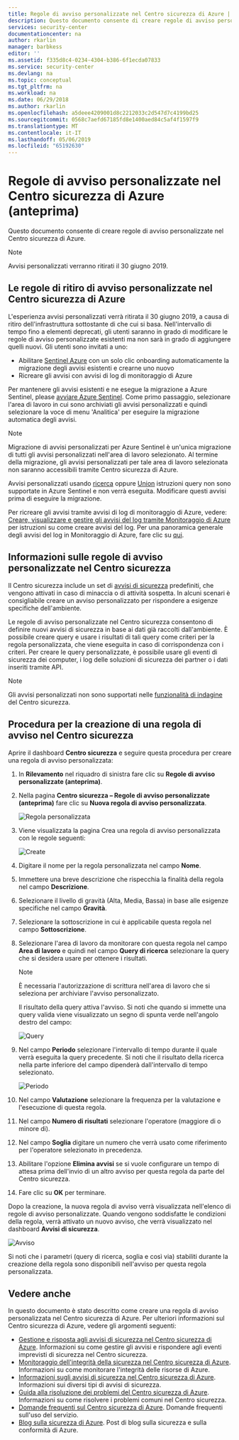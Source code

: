 ```yaml
---
title: Regole di avviso personalizzate nel Centro sicurezza di Azure | Microsoft Docs
description: Questo documento consente di creare regole di avviso personalizzate nel Centro sicurezza di Azure.
services: security-center
documentationcenter: na
author: rkarlin
manager: barbkess
editor: ''
ms.assetid: f335d8c4-0234-4304-b386-6f1ecda07833
ms.service: security-center
ms.devlang: na
ms.topic: conceptual
ms.tgt_pltfrm: na
ms.workload: na
ms.date: 06/29/2018
ms.author: rkarlin
ms.openlocfilehash: a5deee4209001d8c2212033c2d547d7c4199bd25
ms.sourcegitcommit: 0568c7aefd67185fd8e1400aed84c5af4f1597f9
ms.translationtype: MT
ms.contentlocale: it-IT
ms.lasthandoff: 05/06/2019
ms.locfileid: "65192630"
---
```

# <a name="custom-alert-rules-in-azure-security-center-preview"></a>Regole di avviso personalizzate nel Centro sicurezza di Azure (anteprima)
Questo documento consente di creare regole di avviso personalizzate nel Centro sicurezza di Azure.

> [!NOTE]
> Avvisi personalizzati verranno ritirati il 30 giugno 2019.

## <a name="retirement-of-custom-alert-rules-in-azure-security-center"></a>Le regole di ritiro di avviso personalizzate nel Centro sicurezza di Azure

L'esperienza avvisi personalizzati verrà ritirata il 30 giugno 2019, a causa di ritiro dell'infrastruttura sottostante di che cui si basa. Nell'intervallo di tempo fino a elementi deprecati, gli utenti saranno in grado di modificare le regole di avviso personalizzate esistenti ma non sarà in grado di aggiungere quelli nuovi.
Gli utenti sono invitati a uno:
- Abilitare [Sentinel Azure](https://azure.microsoft.com/services/azure-sentinel/) con un solo clic onboarding automaticamente la migrazione degli avvisi esistenti e crearne uno nuovo
- Ricreare gli avvisi con avvisi di log di monitoraggio di Azure
                                     
Per mantenere gli avvisi esistenti e ne esegue la migrazione a Azure Sentinel, please [avviare Azure Sentinel](https://portal.azure.com/#create/Microsoft.ASI/preview). Come primo passaggio, selezionare l'area di lavoro in cui sono archiviati gli avvisi personalizzati e quindi selezionare la voce di menu 'Analitica' per eseguire la migrazione automatica degli avvisi.

> [!NOTE]
> Migrazione di avvisi personalizzati per Azure Sentinel è un'unica migrazione di tutti gli avvisi personalizzati nell'area di lavoro selezionato. Al termine della migrazione, gli avvisi personalizzati per tale area di lavoro selezionata non saranno accessibili tramite Centro sicurezza di Azure.
>
> Avvisi personalizzati usando [ricerca](https://docs.microsoft.com/azure/azure-monitor/log-query/search-queries) oppure [Union](https://docs-analytics-eus.azurewebsites.net/queryLanguage/query_language_unionoperator.html) istruzioni query non sono supportate in Azure Sentinel e non verrà eseguita. Modificare questi avvisi prima di eseguire la migrazione.

Per ricreare gli avvisi tramite avvisi di log di monitoraggio di Azure, vedere: [Creare, visualizzare e gestire gli avvisi del log tramite Monitoraggio di Azure](https://docs.microsoft.com/azure/azure-monitor/platform/alerts-log) per istruzioni su come creare avvisi del log. Per una panoramica generale degli avvisi del log in Monitoraggio di Azure, fare clic su [qui](https://docs.microsoft.com/azure/azure-monitor/platform/alerts-unified-log).

## <a name="what-are-custom-alert-rules-in-security-center"></a>Informazioni sulle regole di avviso personalizzate nel Centro sicurezza

Il Centro sicurezza include un set di [avvisi di sicurezza](https://docs.microsoft.com/azure/security-center/security-center-managing-and-responding-alerts) predefiniti, che vengono attivati in caso di minaccia o di attività sospetta. In alcuni scenari è consigliabile creare un avviso personalizzato per rispondere a esigenze specifiche dell'ambiente.

Le regole di avviso personalizzate nel Centro sicurezza consentono di definire nuovi avvisi di sicurezza in base ai dati già raccolti dall'ambiente. È possibile creare query e usare i risultati di tali query come criteri per la regola personalizzata, che viene eseguita in caso di corrispondenza con i criteri. Per creare le query personalizzate, è possibile usare gli eventi di sicurezza dei computer, i log delle soluzioni di sicurezza dei partner o i dati inseriti tramite API.

> [!NOTE]
> Gli avvisi personalizzati non sono supportati nelle [funzionalità di indagine](security-center-investigation.md) del Centro sicurezza.
>
>

## <a name="how-to-create-a-custom-alert-rule-in-security-center"></a>Procedura per la creazione di una regola di avviso nel Centro sicurezza

Aprire il dashboard **Centro sicurezza** e seguire questa procedura per creare una regola di avviso personalizzata:

1.  In **Rilevamento** nel riquadro di sinistra fare clic su **Regole di avviso personalizzate (anteprima)**.
2.  Nella pagina **Centro sicurezza – Regole di avviso personalizzate (anteprima)** fare clic su **Nuova regola di avviso personalizzata**.

    ![Regola personalizzata](./media/security-center-custom-alert/security-center-custom-alert-fig1.png)

3.  Viene visualizzata la pagina Crea una regola di avviso personalizzata con le regole seguenti:

    ![Create](./media/security-center-custom-alert/security-center-custom-alert-fig2.png)

4.  Digitare il nome per la regola personalizzata nel campo **Nome**.
5.  Immettere una breve descrizione che rispecchia la finalità della regola nel campo **Descrizione**.
6.  Selezionare il livello di gravità (Alta, Media, Bassa) in base alle esigenze specifiche nel campo **Gravità**.
7.  Selezionare la sottoscrizione in cui è applicabile questa regola nel campo **Sottoscrizione**.
8.  Selezionare l'area di lavoro da monitorare con questa regola nel campo **Area di lavoro** e quindi nel campo **Query di ricerca** selezionare la query che si desidera usare per ottenere i risultati.

    > [!NOTE]
    > È necessaria l'autorizzazione di scrittura nell'area di lavoro che si seleziona per archiviare l'avviso personalizzato.
    >
    >

    Il risultato della query attiva l'avviso. Si noti che quando si immette una query valida viene visualizzato un segno di spunta verde nell'angolo destro del campo:

    ![Query](./media/security-center-custom-alert/security-center-custom-alert-fig3.png)

10. Nel campo **Periodo** selezionare l'intervallo di tempo durante il quale verrà eseguita la query precedente. Si noti che il risultato della ricerca nella parte inferiore del campo dipenderà dall'intervallo di tempo selezionato.

    ![Periodo](./media/security-center-custom-alert/security-center-custom-alert-fig4.png)

11. Nel campo **Valutazione** selezionare la frequenza per la valutazione e l'esecuzione di questa regola.
12. Nel campo **Numero di risultati** selezionare l'operatore (maggiore di o minore di).
13. Nel campo **Soglia** digitare un numero che verrà usato come riferimento per l'operatore selezionato in precedenza.
14. Abilitare l'opzione **Elimina avvisi** se si vuole configurare un tempo di attesa prima dell'invio di un altro avviso per questa regola da parte del Centro sicurezza.
15. Fare clic su **OK** per terminare.

Dopo la creazione, la nuova regola di avviso verrà visualizzata nell'elenco di regole di avviso personalizzate. Quando vengono soddisfatte le condizioni della regola, verrà attivato un nuovo avviso, che verrà visualizzato nel dashboard **Avvisi di sicurezza**.

![Avviso](./media/security-center-custom-alert/security-center-custom-alert-fig5.png)

Si noti che i parametri (query di ricerca, soglia e così via) stabiliti durante la creazione della regola sono disponibili nell'avviso per questa regola personalizzata.

## <a name="see-also"></a>Vedere anche 
In questo documento è stato descritto come creare una regola di avviso personalizzata nel Centro sicurezza di Azure. Per ulteriori informazioni sul Centro sicurezza di Azure, vedere gli argomenti seguenti:

* [Gestione e risposta agli avvisi di sicurezza nel Centro sicurezza di Azure](https://docs.microsoft.com/azure/security-center/security-center-managing-and-responding-alerts). Informazioni su come gestire gli avvisi e rispondere agli eventi imprevisti di sicurezza nel Centro sicurezza.
* [Monitoraggio dell'integrità della sicurezza nel Centro sicurezza di Azure](security-center-monitoring.md). Informazioni su come monitorare l'integrità delle risorse di Azure.
* [Informazioni sugli avvisi di sicurezza nel Centro sicurezza di Azure](https://docs.microsoft.com/azure/security-center/security-center-alerts-type). Informazioni sui diversi tipi di avvisi di sicurezza.
* [Guida alla risoluzione dei problemi del Centro sicurezza di Azure](https://docs.microsoft.com/azure/security-center/security-center-troubleshooting-guide). Informazioni su come risolvere i problemi comuni nel Centro sicurezza.
* [Domande frequenti sul Centro sicurezza di Azure](security-center-faq.md). Domande frequenti sull'uso del servizio.
* [Blog sulla sicurezza di Azure](https://blogs.msdn.com/b/azuresecurity/). Post di blog sulla sicurezza e sulla conformità di Azure.
